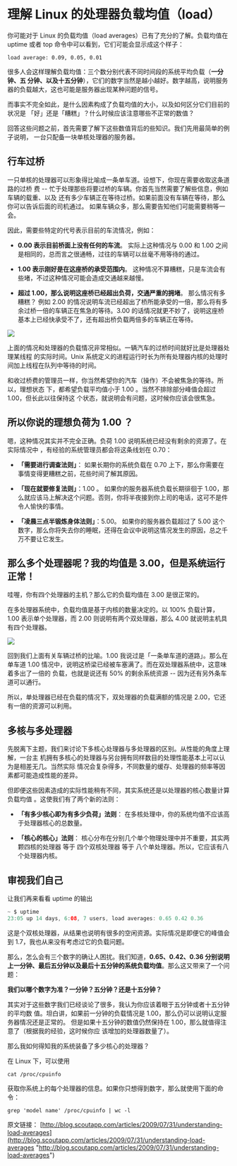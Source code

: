 # 理解 Linux 的处理器负载均值（load）

你可能对于 Linux 的负载均值（load averages）已有了充分的了解。负载均值在 uptime 或者 top 命令中可以看到，它们可能会显示成这个样子：

`load average: 0.09, 0.05, 0.01`

很多人会这样理解负载均值：三个数分别代表不同时间段的系统平均负载（**一分钟、五 分钟、以及十五分钟**），它们的数字当然是越小越好。数字越高，说明服务器的负载越大，这也可能是服务器出现某种问题的信号。

而事实不完全如此，是什么因素构成了负载均值的大小，以及如何区分它们目前的状况是 「好」还是「糟糕」？什么时候应该注意哪些不正常的数值？

回答这些问题之前，首先需要了解下这些数值背后的些知识。我们先用最简单的例子说明， 一台只配备一块单核处理器的服务器。

## 行车过桥

一只单核的处理器可以形象得比喻成一条单车道。设想下，你现在需要收取这条道路的过桥 费 -- 忙于处理那些将要过桥的车辆。你首先当然需要了解些信息，例如车辆的载重、以及 还有多少车辆正在等待过桥。如果前面没有车辆在等待，那么你可以告诉后面的司机通过。 如果车辆众多，那么需要告知他们可能需要稍等一会。

因此，需要些特定的代号表示目前的车流情况，例如：

*   **0.00 表示目前桥面上没有任何的车流**。 实际上这种情况与 0.00 和 1.00 之间是相同的，总而言之很通畅，过往的车辆可以丝毫不用等待的通过。

*   **1.00 表示刚好是在这座桥的承受范围内**。 这种情况不算糟糕，只是车流会有些堵，不过这种情况可能会造成交通越来越慢。

*   **超过 1.00，那么说明这座桥已经超出负荷，交通严重的拥堵**。 那么情况有多糟糕？ 例如 2.00 的情况说明车流已经超出了桥所能承受的一倍，那么将有多余过桥一倍的车辆正在焦急的等待。3.00 的话情况就更不妙了，说明这座桥基本上已经快承受不了，还有超出桥负载两倍多的车辆正在等待。

![](https://cdn.nlark.com/yuque/0/2020/png/1069608/1590662620939-0317b9bf-b6a2-468e-846f-722ebc481ef6.png)

上面的情况和处理器的负载情况非常相似。一辆汽车的过桥时间就好比是处理器处理某线程 的实际时间。Unix 系统定义的进程运行时长为所有处理器内核的处理时间加上线程在队列中等待的时间。

和收过桥费的管理员一样，你当然希望你的汽车（操作）不会被焦急的等待。所以，理想状态 下，都希望负载平均值小于 1.00 。当然不排除部分峰值会超过 1.00，但长此以往保持这 个状态，就说明会有问题，这时候你应该会很焦急。

## 所以你说的理想负荷为 1.00 ？

嗯，这种情况其实并不完全正确。负荷 1.00 说明系统已经没有剩余的资源了。在实际情况中 ，有经验的系统管理员都会将这条线划在 0.70：

*   **「需要进行调查法则」**： 如果长期你的系统负载在 0.70 上下，那么你需要在事情变得更糟糕之前，花些时间了解其原因。

*   **「现在就要修复法则」**：1.00 。 如果你的服务器系统负载长期徘徊于 1.00，那么就应该马上解决这个问题。否则，你将半夜接到你上司的电话，这可不是件令人愉快的事情。

*   **「凌晨三点半锻炼身体法则」**：5.00。 如果你的服务器负载超过了 5.00 这个数字，那么你将失去你的睡眠，还得在会议中说明这情况发生的原因，总之千万不要让它发生。

## 那么多个处理器呢？我的均值是 3.00，但是系统运行正常！

哇喔，你有四个处理器的主机？那么它的负载均值在 3.00 是很正常的。

在多处理器系统中，负载均值是基于内核的数量决定的。以 100% 负载计算，1.00 表示单个处理器，而 2.00 则说明有两个双处理器，那么 4.00 就说明主机具有四个处理器。

![](https://cdn.nlark.com/yuque/0/2020/png/1069608/1590662679315-1304e125-2ef8-4568-bccc-53bece659540.png)

回到我们上面有关车辆过桥的比喻。1.00 我说过是「一条单车道的道路」。那么在单车道 1.00 情况中，说明这桥梁已经被车塞满了。而在双处理器系统中，这意味着多出了一倍的 负载，也就是说还有 50% 的剩余系统资源 -- 因为还有另外条车道可以通行。

所以，单处理器已经在负载的情况下，双处理器的负载满额的情况是 2.00，它还有一倍的资源可以利用。

## 多核与多处理器

先脱离下主题，我们来讨论下多核心处理器与多处理器的区别。从性能的角度上理解，一台主 机拥有多核心的处理器与另台拥有同样数目的处理性能基本上可以认为是相差无几。当然实际 情况会复杂得多，不同数量的缓存、处理器的频率等因素都可能造成性能的差异。

但即便这些因素造成的实际性能稍有不同，其实系统还是以处理器的核心数量计算负载均值 。这使我们有了两个新的法则：

*   **「有多少核心即为有多少负荷」法则**： 在多核处理中，你的系统均值不应该高于处理器核心的总数量。

*   **「核心的核心」法则**： 核心分布在分别几个单个物理处理中并不重要，其实两颗四核的处理器 等于 四个双核处理器 等于 八个单处理器。所以，它应该有八个处理器内核。

## 审视我们自己

让我们再来看看 uptime 的输出

```java
~ $ uptime
23:05 up 14 days, 6:08, 7 users, load averages: 0.65 0.42 0.36
```

这是个双核处理器，从结果也说明有很多的空闲资源。实际情况是即便它的峰值会到 1.7，我也从来没有考虑过它的负载问题。

那么，怎么会有三个数字的确让人困扰。我们知道，**0.65、0.42、0.36 分别说明上一分钟、最后五分钟以及最后十五分钟的系统负载均值**。那么这又带来了一个问题：

**我们以哪个数字为准？一分钟？五分钟？还是十五分钟？**&#x20;

其实对于这些数字我们已经谈论了很多，我认为你应该着眼于五分钟或者十五分钟的平均数 值。坦白讲，如果前一分钟的负载情况是 1.00，那么仍可以说明认定服务器情况还是正常的。 但是如果十五分钟的数值仍然保持在 1.00，那么就值得注意了（根据我的经验，这时候你应 该增加的处理器数量了）。

那么我如何得知我的系统装备了多少核心的处理器？

在 Linux 下，可以使用

`cat /proc/cpuinfo`

获取你系统上的每个处理器的信息。如果你只想得到数字，那么就使用下面的命令：

`grep 'model name' /proc/cpuinfo | wc -l`

原文链接： [http://blog.scoutapp.com/articles/2009/07/31/understanding-load-averages](http://blog.scoutapp.com/articles/2009/07/31/understanding-load-averages "http://blog.scoutapp.com/articles/2009/07/31/understanding-load-averages")

